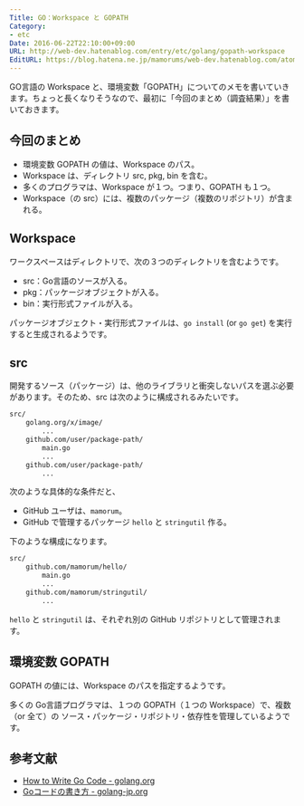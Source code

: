 ```yaml
---
Title: GO：Workspace と GOPATH
Category:
- etc
Date: 2016-06-22T22:10:00+09:00
URL: http://web-dev.hatenablog.com/entry/etc/golang/gopath-workspace
EditURL: https://blog.hatena.ne.jp/mamorums/web-dev.hatenablog.com/atom/entry/10328749687178794571
---
```


GO言語の Workspace と、環境変数「GOPATH」についてのメモを書いていきます。ちょっと長くなりそうなので、最初に「今回のまとめ（調査結果）」を書いておきます。


## 今回のまとめ
- 環境変数 GOPATH の値は、Workspace のパス。
- Workspace は、ディレクトリ src, pkg, bin を含む。
- 多くのプログラマは、Workspace が１つ。つまり、GOPATH も１つ。
- Workspace（の src）には、複数のパッケージ（複数のリポジトリ）が含まれる。


## Workspace
ワークスペースはディレクトリで、次の３つのディレクトリを含むようです。

- src：Go言語のソースが入る。
- pkg：パッケージオブジェクトが入る。
- bin：実行形式ファイルが入る。

パッケージオブジェクト・実行形式ファイルは、`go install` (or `go get`) を実行すると生成されるようです。


## src
開発するソース（パッケージ）は、他のライブラリと衝突しないパスを選ぶ必要があります。そのため、src は次のように構成されるみたいです。

```txt
src/
	golang.org/x/image/
		...
	github.com/user/package-path/
		main.go
		...
	github.com/user/package-path/
		...
```

次のような具体的な条件だと、

- GitHub ユーザは、`mamorum`。
- GitHub で管理するパッケージ `hello` と `stringutil` 作る。

下のような構成になります。

```txt
src/
	github.com/mamorum/hello/
		main.go
		...
	github.com/mamorum/stringutil/
		...
```

`hello` と `stringutil` は、それぞれ別の GitHub リポジトリとして管理されます。 


## 環境変数 GOPATH 
GOPATH の値には、Workspace のパスを指定するようです。

多くの Go言語プログラマは、１つの GOPATH（１つの Workspace）で、複数（or 全て）の ソース・パッケージ・リポジトリ・依存性を管理しているようです。


## 参考文献
- [How to Write Go Code - golang.org](https://golang.org/doc/code.html)
- [Goコードの書き方 - golang-jp.org](http://golang-jp.org/doc/code.html)

